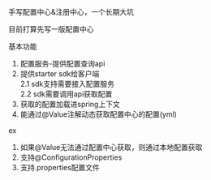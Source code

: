 手写配置中心&注册中心，一个长期大坑  

目前打算先写一版配置中心  

基本功能
1. 配置服务-提供配置查询api
2. 提供starter sdk给客户端  
2.1 sdk支持需要接入配置服务  
2.2 sdk需要调用api获取配置
3. 获取的配置加载进spring上下文
4. 能通过@Value注解动态获取配置中心的配置(yml)

ex
1. 如果@Value无法通过配置中心获取，则通过本地配置获取
2. 支持@ConfigurationProperties
3. 支持.properties配置文件